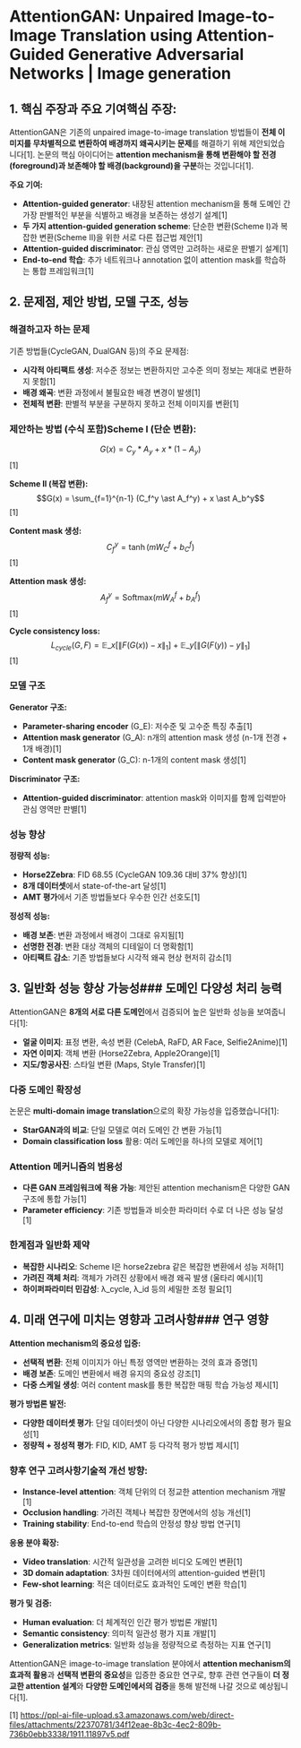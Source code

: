 # AttentionGAN: Unpaired Image-to-Image Translation using Attention-Guided Generative Adversarial Networks | Image generation

## 1. 핵심 주장과 주요 기여**핵심 주장:**
AttentionGAN은 기존의 unpaired image-to-image translation 방법들이 **전체 이미지를 무차별적으로 변환하여 배경까지 왜곡시키는 문제**를 해결하기 위해 제안되었습니다[1]. 논문의 핵심 아이디어는 **attention mechanism을 통해 변환해야 할 전경(foreground)과 보존해야 할 배경(background)을 구분**하는 것입니다[1].

**주요 기여:**
- **Attention-guided generator**: 내장된 attention mechanism을 통해 도메인 간 가장 판별적인 부분을 식별하고 배경을 보존하는 생성기 설계[1]
- **두 가지 attention-guided generation scheme**: 단순한 변환(Scheme I)과 복잡한 변환(Scheme II)을 위한 서로 다른 접근법 제안[1]
- **Attention-guided discriminator**: 관심 영역만 고려하는 새로운 판별기 설계[1]
- **End-to-end 학습**: 추가 네트워크나 annotation 없이 attention mask를 학습하는 통합 프레임워크[1]

## 2. 문제점, 제안 방법, 모델 구조, 성능
### 해결하고자 하는 문제
기존 방법들(CycleGAN, DualGAN 등)의 주요 문제점:
- **시각적 아티팩트 생성**: 저수준 정보는 변환하지만 고수준 의미 정보는 제대로 변환하지 못함[1]
- **배경 왜곡**: 변환 과정에서 불필요한 배경 변경이 발생[1]
- **전체적 변환**: 판별적 부분을 구분하지 못하고 전체 이미지를 변환[1]

### 제안하는 방법 (수식 포함)**Scheme I (단순 변환):**
$$G(x) = C_y \ast A_y + x \ast (1 - A_y)$$[1]

**Scheme II (복잡 변환):**
$$G(x) = \sum_{f=1}^{n-1} (C_f^y \ast A_f^y) + x \ast A_b^y$$[1]

**Content mask 생성:**
$$C_f^y = \tanh(mW_C^f + b_C^f)$$[1]

**Attention mask 생성:**
$$A_f^y = \text{Softmax}(mW_A^f + b_A^f)$$[1]

**Cycle consistency loss:**
$$L_{cycle}(G,F) = \mathbb{E}\_{x}[\|F(G(x)) - x\|_1] + \mathbb{E}\_{y}[\|G(F(y)) - y\|_1]$$[1]

### 모델 구조
**Generator 구조:**
- **Parameter-sharing encoder** (G_E): 저수준 및 고수준 특징 추출[1]
- **Attention mask generator** (G_A): n개의 attention mask 생성 (n-1개 전경 + 1개 배경)[1]
- **Content mask generator** (G_C): n-1개의 content mask 생성[1]

**Discriminator 구조:**
- **Attention-guided discriminator**: attention mask와 이미지를 함께 입력받아 관심 영역만 판별[1]

### 성능 향상
**정량적 성능:**
- **Horse2Zebra**: FID 68.55 (CycleGAN 109.36 대비 37% 향상)[1]
- **8개 데이터셋**에서 state-of-the-art 달성[1]
- **AMT 평가**에서 기존 방법들보다 우수한 인간 선호도[1]

**정성적 성능:**
- **배경 보존**: 변환 과정에서 배경이 그대로 유지됨[1]
- **선명한 전경**: 변환 대상 객체의 디테일이 더 명확함[1]
- **아티팩트 감소**: 기존 방법들보다 시각적 왜곡 현상 현저히 감소[1]

## 3. 일반화 성능 향상 가능성### 도메인 다양성 처리 능력
AttentionGAN은 **8개의 서로 다른 도메인**에서 검증되어 높은 일반화 성능을 보여줍니다[1]:
- **얼굴 이미지**: 표정 변환, 속성 변환 (CelebA, RaFD, AR Face, Selfie2Anime)[1]
- **자연 이미지**: 객체 변환 (Horse2Zebra, Apple2Orange)[1]
- **지도/항공사진**: 스타일 변환 (Maps, Style Transfer)[1]

### 다중 도메인 확장성
논문은 **multi-domain image translation**으로의 확장 가능성을 입증했습니다[1]:
- **StarGAN과의 비교**: 단일 모델로 여러 도메인 간 변환 가능[1]
- **Domain classification loss** 활용: 여러 도메인을 하나의 모델로 제어[1]

### Attention 메커니즘의 범용성
- **다른 GAN 프레임워크에 적용 가능**: 제안된 attention mechanism은 다양한 GAN 구조에 통합 가능[1]
- **Parameter efficiency**: 기존 방법들과 비슷한 파라미터 수로 더 나은 성능 달성[1]

### 한계점과 일반화 제약
- **복잡한 시나리오**: Scheme I은 horse2zebra 같은 복잡한 변환에서 성능 저하[1]
- **가려진 객체 처리**: 객체가 가려진 상황에서 배경 왜곡 발생 (울타리 예시)[1]
- **하이퍼파라미터 민감성**: λ_cycle, λ_id 등의 세밀한 조정 필요[1]

## 4. 미래 연구에 미치는 영향과 고려사항### 연구 영향
**Attention mechanism의 중요성 입증:**
- **선택적 변환**: 전체 이미지가 아닌 특정 영역만 변환하는 것의 효과 증명[1]
- **배경 보존**: 도메인 변환에서 배경 유지의 중요성 강조[1]
- **다중 스케일 생성**: 여러 content mask를 통한 복잡한 매핑 학습 가능성 제시[1]

**평가 방법론 발전:**
- **다양한 데이터셋 평가**: 단일 데이터셋이 아닌 다양한 시나리오에서의 종합 평가 필요성[1]
- **정량적 + 정성적 평가**: FID, KID, AMT 등 다각적 평가 방법 제시[1]

### 향후 연구 고려사항**기술적 개선 방향:**
- **Instance-level attention**: 객체 단위의 더 정교한 attention mechanism 개발[1]
- **Occlusion handling**: 가려진 객체나 복잡한 장면에서의 성능 개선[1]
- **Training stability**: End-to-end 학습의 안정성 향상 방법 연구[1]

**응용 분야 확장:**
- **Video translation**: 시간적 일관성을 고려한 비디오 도메인 변환[1]
- **3D domain adaptation**: 3차원 데이터에서의 attention-guided 변환[1]
- **Few-shot learning**: 적은 데이터로도 효과적인 도메인 변환 학습[1]

**평가 및 검증:**
- **Human evaluation**: 더 체계적인 인간 평가 방법론 개발[1]
- **Semantic consistency**: 의미적 일관성 평가 지표 개발[1]
- **Generalization metrics**: 일반화 성능을 정량적으로 측정하는 지표 연구[1]

AttentionGAN은 image-to-image translation 분야에서 **attention mechanism의 효과적 활용**과 **선택적 변환의 중요성**을 입증한 중요한 연구로, 향후 관련 연구들이 **더 정교한 attention 설계**와 **다양한 도메인에서의 검증**을 통해 발전해 나갈 것으로 예상됩니다[1].

[1] https://ppl-ai-file-upload.s3.amazonaws.com/web/direct-files/attachments/22370781/34f12eae-8b3c-4ec2-809b-736b0ebb3338/1911.11897v5.pdf
